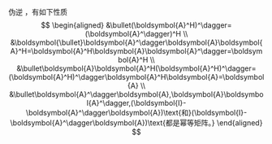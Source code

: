 伪逆 ，有如下性质
$$
\begin{aligned}
&\bullet(\boldsymbol{A}^H)^\dagger=(\boldsymbol{A}^\dagger)^H \\
&\boldsymbol{\bullet}\boldsymbol{A}^\dagger\boldsymbol{A}\boldsymbol{A}^H=\boldsymbol{A}^H\boldsymbol{A}\boldsymbol{A}^\dagger=\boldsymbol{A}^H \\
&\bullet\boldsymbol{A}\boldsymbol{A}^H(\boldsymbol{A}^H)^\dagger=(\boldsymbol{A}^H)^\dagger\boldsymbol{A}^H\boldsymbol{A}=\boldsymbol{A} \\
&\bullet\boldsymbol{A}^\dagger\boldsymbol{A},\boldsymbol{A}\boldsymbol{A}^\dagger,(\boldsymbol{I}-\boldsymbol{A}^\dagger\boldsymbol{A})\text{和}(\boldsymbol{I}-\boldsymbol{A}^\dagger\boldsymbol{A})\text{都是幂等矩阵。}
\end{aligned}
$$
